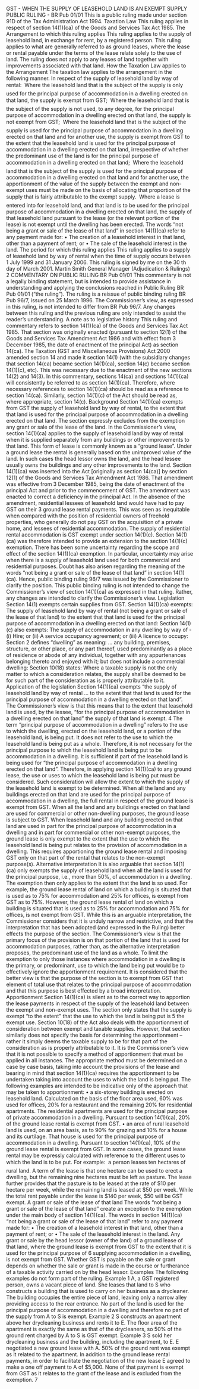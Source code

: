 GST - WHEN THE SUPPLY OF LEASEHOLD LAND IS AN EXEMPT SUPPLY PUBLIC RULING - BR Pub 01/01 This is a public ruling made under section 91D of the Tax Administration Act 1994. Taxation Law This ruling applies in respect of section 14(1)(ca) of the Goods and Services Tax Act 1985. The Arrangement to which this ruling applies This ruling applies to the supply of leasehold land, in exchange for rent, by a registered person. This ruling applies to what are generally referred to as ground leases, where the lease or rental payable under the terms of the lease relate solely to the use of land. The ruling does not apply to any leases of land together with improvements associated with that land. How the Taxation Law applies to the Arrangement The taxation law applies to the arrangement in the following manner. In respect of the supply of leasehold land by way of rental:  Where the leasehold land that is the subject of the supply is only used for the principal purpose of accommodation in a dwelling erected on that land, the supply is exempt from GST;  Where the leasehold land that is the subject of the supply is not used, to any degree, for the principal purpose of accommodation in a dwelling erected on that land, the supply is not exempt from GST;  Where the leasehold land that is the subject of the supply is used for the principal purpose of accommodation in a dwelling erected on that land and for another use, the supply is exempt from GST to the extent that the leasehold land is used for the principal purpose of accommodation in a dwelling erected on that land, irrespective of whether the predominant use of the land is for the principal purpose of accommodation in a dwelling erected on that land;  Where the leasehold land that is the subject of the supply is used for the principal purpose of accommodation in a dwelling erected on that land and for another use, the apportionment of the value of the supply between the exempt and non-exempt uses must be made on the basis of allocating that proportion of the supply that is fairly attributable to the exempt supply.  Where a lease is entered into for leasehold land, and that land is to be used for the principal purpose of accommodation in a dwelling erected on that land, the supply of that leasehold land pursuant to the lease (or the relevant portion of the lease) is not exempt until the dwelling has been erected. The words “not being a grant or sale of the lease of that land” in section 14(1)(ca) refer to any payment made for: • The creation of a leasehold interest in that land, other than a payment of rent; or • The sale of the leasehold interest in the land. The period for which this ruling applies This ruling applies to a supply of leasehold land by way of rental when the time of supply occurs between 1 July 1999 and 31 January 2006. This ruling is signed by me on the 30 th day of March 2001. Martin Smith General Manager (Adjudication & Rulings) 2 COMMENTARY ON PUBLIC RULING BR Pub 01/01 This commentary is not a legally binding statement, but is intended to provide assistance in understanding and applying the conclusions reached in Public Ruling BR Pub 01/01 (“the ruling”). The ruling is a reissue of public binding ruling BR Pub 96/7, issued on 25 March 1996. The Commissioner’s view, as expressed in this ruling, is not intended to differ from BR Pub 96/7. Any changes between this ruling and the previous ruling are only intended to assist the reader’s understanding. A note as to legislative history This ruling and commentary refers to section 14(1)(ca) of the Goods and Services Tax Act 1985. That section was originally enacted (pursuant to section 12(1) of the Goods and Services Tax Amendment Act 1986 and with effect from 3 December 1985, the date of enactment of the principal Act) as section 14(ca). The Taxation (GST and Miscellaneous Provisions) Act 2000 amended section 14 and made it section 14(1) (with the subsidiary changes that section 14(ca) became section 14(1)(ca), section 14(c) became section 14(1)(c), etc). This was necessary due to the enactment of the new sections 14(2) and 14(3). In this commentary, sections 14(ca) and sections 14(1)(ca) will consistently be referred to as section 14(1)(ca). Therefore, where necessary references to section 14(1)(ca) should be read as a reference to section 14(ca). Similarly, section 14(1)(c) of the Act should be read as, where appropriate, section 14(c). Background Section 14(1)(ca) exempts from GST the supply of leasehold land by way of rental, to the extent that that land is used for the principal purpose of accommodation in a dwelling erected on that land. The section expressly excludes from the exemption any grant or sale of the lease of the land. In the Commissioner’s view, section 14(1)(ca) applies to the supply of leasehold land by way of rental when it is supplied separately from any buildings or other improvements to that land. This form of lease is commonly known as a “ground lease”. Under a ground lease the rental is generally based on the unimproved value of the land. In such cases the head lessor owns the land, and the head lessee usually owns the buildings and any other improvements to the land. Section 14(1)(ca) was inserted into the Act \[originally as section 14(ca)\] by section 12(1) of the Goods and Services Tax Amendment Act 1986. That amendment was effective from 3 December 1985, being the date of enactment of the principal Act and prior to the commencement of GST. The amendment was enacted to correct a deficiency in the principal Act. In the absence of the amendment, residential lessees of leasehold land would have had to pay GST on their 3 ground lease rental payments. This was seen as inequitable when compared with the position of residential owners of freehold properties, who generally do not pay GST on the acquisition of a private home, and lessees of residential accommodation. The supply of residential rental accommodation is GST exempt under section 14(1)(c). Section 14(1)(ca) was therefore intended to provide an extension to the section 14(1)(c) exemption. There has been some uncertainty regarding the scope and effect of the section 14(1)(ca) exemption. In particular, uncertainty may arise when there is a supply of leasehold land used for both commercial and residential purposes. Doubt has also arisen regarding the meaning of the words “not being a grant or sale of the lease of that land” in section 14(1)(ca). Hence, public binding ruling 96/7 was issued by the Commissioner to clarify the position. This public binding ruling is not intended to change the Commissioner’s view of section 14(1)(ca) as expressed in that ruling. Rather, any changes are intended to clarify the Commissioner’s view. Legislation Section 14(1) exempts certain supplies from GST. Section 14(1)(ca) exempts: The supply of leasehold land by way of rental (not being a grant or sale of the lease of that land) to the extent that that land is used for the principal purpose of accommodation in a dwelling erected on that land: Section 14(1)(c) also exempts: The supply of accommodation in any dwelling by way of - (i) Hire; or (ii) A service occupancy agreement; or (iii) A licence to occupy: Section 2 defines “dwelling” as meaning: ... any building, premises, structure, or other place, or any part thereof, used predominantly as a place of residence or abode of any individual, together with any appurtenances belonging thereto and enjoyed with it; but does not include a commercial dwelling: Section 10(18) states: Where a taxable supply is not the only matter to which a consideration relates, the supply shall be deemed to be for such part of the consideration as is properly attributable to it. Application of the legislation Section 14(1)(ca) exempts “the supply of leasehold land by way of rental ... to the extent that that land is used for the principal purpose of accommodation in a dwelling erected on that land”. The Commissioner’s view is that this means that to the extent that leasehold land is used, by the lessee, “for the principal purpose of accommodation in a dwelling erected on that land” the supply of that land is exempt. 4 The term “principal purpose of accommodation in a dwelling” refers to the use to which the dwelling, erected on the leasehold land, or a portion of the leasehold land, is being put. It does not refer to the use to which the leasehold land is being put as a whole. Therefore, it is not necessary for the principal purpose to which the leasehold land is being put to be accommodation in a dwelling. It is sufficient if part of the leasehold land is being used for “the principal purpose of accommodation in a dwelling erected on that land”. Therefore, in applying section 14(1)(ca) to any ground lease, the use or uses to which the leasehold land is being put must be considered. Such consideration will allow the extent to which the supply of the leasehold land is exempt to be determined. When all the land and any buildings erected on that land are used for the principal purpose of accommodation in a dwelling, the full rental in respect of the ground lease is exempt from GST. When all the land and any buildings erected on that land are used for commercial or other non-dwelling purposes, the ground lease is subject to GST. When leasehold land and any building erected on that land are used in part for the principal purpose of accommodation in a dwelling and in part for commercial or other non-exempt purposes, the ground lease is only exempt to the extent that the use to which the leasehold land is being put relates to the provision of accommodation in a dwelling. This requires apportioning the ground lease rental and imposing GST only on that part of the rental that relates to the non-exempt purpose(s). Alternative interpretation It is also arguable that section 14(1)(ca) only exempts the supply of leasehold land when all the land is used for the principal purpose, i.e., more than 50%, of accommodation in a dwelling. The exemption then only applies to the extent that the land is so used. For example, the ground lease rental of land on which a building is situated that is used as to 75% for accommodation and 25% for offices, is exempt from GST as to 75%. However, the ground lease rental of land on which a building is situated that is used as to 25% for accommodation and 75% for offices, is not exempt from GST. While this is an arguable interpretation, the Commissioner considers that it is unduly narrow and restrictive, and that the interpretation that has been adopted (and expressed in the Ruling) better effects the purpose of the section. The Commissioner’s view is that the primary focus of the provision is on that portion of the land that is used for accommodation purposes, rather than, as the alternative interpretation proposes, the predominant use of the land as a whole. To limit the exemption to only those instances where accommodation in a dwelling is the primary, or predominant, use to which the land being put would be to effectively ignore the apportionment requirement. It is considered that the better view is that the purpose of the section is to exempt from GST that element of total use that relates to the principal purpose of accommodation and that this purpose is best effected by a broad interpretation. Apportionment Section 14(1)(ca) is silent as to the correct way to apportion the lease payments in respect of the supply of the leasehold land between the exempt and non-exempt uses. The section only states that the supply is exempt “to the extent” that the use to which the land is being put is 5 the exempt use. Section 10(18) of the Act also deals with the apportionment of consideration between exempt and taxable supplies. However, that section similarly does not specify the basis for determining the apportionment – rather it simply deems the taxable supply to be for that part of the consideration as is properly attributable to it. It is the Commissioner’s view that it is not possible to specify a method of apportionment that must be applied in all instances. The appropriate method must be determined on a case by case basis, taking into account the provisions of the lease and bearing in mind that section 14(1)(ca) requires the apportionment to be undertaken taking into account the uses to which the land is being put. The following examples are intended to be indicative only of the approach that may be taken to apportionment: • a six-storey building is erected on leasehold land. Calculated on the basis of the floor area used, 60% was used for offices, 20% for a restaurant and the remaining 20% for residential apartments. The residential apartments are used for the principal purpose of private accommodation in a dwelling. Pursuant to section 14(1)(ca), 20% of the ground lease rental is exempt from GST. • an area of rural leasehold land is used, on an area basis, as to 90% for grazing and 10% for a house and its curtilage. That house is used for the principal purpose of accommodation in a dwelling. Pursuant to section 14(1)(ca), 10% of the ground lease rental is exempt from GST. In some cases, the ground lease rental may be expressly calculated with reference to the different uses to which the land is to be put. For example:  a person leases ten hectares of rural land. A term of the lease is that one hectare can be used to erect a dwelling, but the remaining nine hectares must be left as pasture. The lease further provides that the pasture is to be leased at the rate of $10 per hectare per week, while the remaining land is leased at $50 per week. While the total rent payable under the lease is $140 per week, $50 will be GST exempt. A grant or sale of the lease of that land The words “not being a grant or sale of the lease of that land” create an exception to the exemption under the main body of section 14(1)(ca). The words in section 14(1)(ca) “not being a grant or sale of the lease of that land” refer to any payment made for: • The creation of a leasehold interest in that land, other than a payment of rent; or • The sale of the leasehold interest in the land. Any grant or sale by the head lessor (owner of the land) of a ground lease of that land, where the ground lease is exempt from GST to the extent that it is used for the principal purpose of 6 supplying accommodation in a dwelling, is not exempt from GST. Whether GST is payable on the sale or grant depends on whether the sale or grant is made in the course or furtherance of a taxable activity carried on by the head lessor. Examples The following examples do not form part of the ruling. Example 1 A, a GST registered person, owns a vacant piece of land. She leases that land to S who constructs a building that is used to carry on her business as a drycleaner. The building occupies the entire piece of land, leaving only a narrow alley providing access to the rear entrance. No part of the land is used for the principal purpose of accommodation in a dwelling and therefore no part of the supply from A to S is exempt. Example 2 S constructs an apartment above her drycleaning business and rents it to E. The floor area of the apartment is exactly the same as that of the drycleaners, so 50% of the ground rent charged by A to S is GST exempt. Example 3 S sold her drycleaning business and the building, including the apartment, to E. E negotiated a new ground lease with A. 50% of the ground rent was exempt as it related to the apartment. In addition to the ground lease rental payments, in order to facilitate the negotiation of the new lease E agreed to make a one off payment to A of $5,000. None of that payment is exempt from GST as it relates to the grant of the lease and is excluded from the exemption. 7